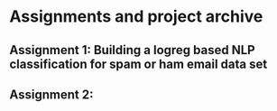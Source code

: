 # Assignments and project archive

## Assignment 1: Building a logreg based NLP classification for spam or ham email data set

## Assignment 2: 
